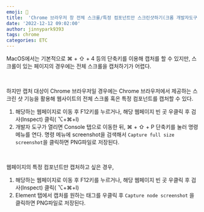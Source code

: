 ```yaml
---
emoji: 💫
title:  'Chrome 브라우저 창 전체 스크롤/특정 컴포넌트만 스크린샷하기(크롬 개발자도구 활용)'
date: '2022-12-12 09:02:00'
author: jinnypark9393
tags: chrome
categories: ETC
---
```


MacOS에서는 기본적으로 ⌘ + ⇧ + 4 등의 단축키를 이용해 캡처를 할 수 있지만, 스크롤이 있는 페이지의 경우에는 전체 스크롤을 캡처하기가 어렵다.

<br/>

하지만 캡처 대상이 Chrome 브라우저일 경우에는 Chrome 브라우저에서 제공하는 스크린 샷 기능을 활용해 웹사이트의 전체 스크롤 혹은 특정 컴포넌트를 캡처할 수 있다.

1. 해당하는 웹페이지로 이동 후 F12키를 누르거나,  해당 웹페이지 빈 곳 우클릭 후 검사(Inspect) 클릭( ⌥+⌘+I)
2. 개발자 도구가 열리면 Console 탭으로 이동한 뒤, ⌘ + ⇧ + P 단축키를 눌러 명령 메뉴를 연다. 명령 메뉴에 screenshot을 검색해서 `Capture full size screenshot`을 클릭하면 PNG파일로 저장된다.

<br/>

웹페이지의 특정 컴포넌트만 캡처하고 싶은 경우,

1. 해당하는 웹페이지로 이동 후 F12키를 누르거나,  해당 웹페이지 빈 곳 우클릭 후 검사(Inspect) 클릭( ⌥+⌘+I)
2. Element 탭에서 캡처를 원하는 태그를 우클릭 후 `Capture node screenshot` 을 클릭하면 PNG파일로 저장된다.

<br/>
